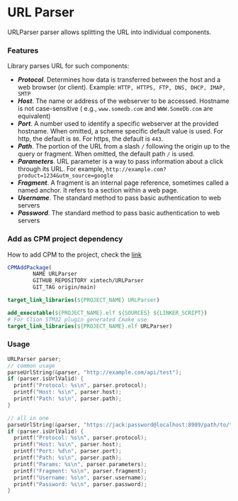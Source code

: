 # URL Parser

URLParser parser allows splitting the URL into individual components.

### Features

Library parses URL for such components:

- ***Protocol***. Determines how data is transferred between the host and a web browser (or client).
  Example: `HTTP, HTTPS, FTP, DNS, DHCP, IMAP, SMTP`
- ***Host***. The name or address of the webserver to be accessed. Hostname is not case-sensitive (
  e.g., `www.somedb.com`
  and `WWW.SomeDb.com` are equivalent)
- ***Port***. A number used to identify a specific webserver at the provided hostname. When omitted, a scheme specific
  default value is used. For http, the default is `80`. For https, the default is `443`.
- ***Path***. The portion of the URL from a slash `/` following the origin up to the query or fragment. When
  omitted, the default path `/` is used.
- ***Parameters***. URL parameter is a way to pass information about a click through its URL. For
  example, `http://example.com?product=1234&utm_source=google`
- ***Fragment***. A fragment is an internal page reference, sometimes called a named anchor. It refers to a section
  within a web page.
- ***Username***. The standard method to pass basic authentication to web servers
- ***Password***. The standard method to pass basic authentication to web servers

### Add as CPM project dependency

How to add CPM to the project, check the [link](https://github.com/cpm-cmake/CPM.cmake)

```cmake
CPMAddPackage(
        NAME URLParser
        GITHUB_REPOSITORY ximtech/URLParser
        GIT_TAG origin/main)

target_link_libraries(${PROJECT_NAME} URLParser)
```

```cmake
add_executable(${PROJECT_NAME}.elf ${SOURCES} ${LINKER_SCRIPT})
# For Clion STM32 plugin generated Cmake use 
target_link_libraries(${PROJECT_NAME}.elf URLParser)
```

### Usage

```c
URLParser parser;
// common usage
parseUrlString(&parser, "http://example.com/api/test");
if (parser.isUrlValid) {
  printf("Protocol: %s\n", parser.protocol);
  printf("Host: %s\n", parser.host);
  printf("Path: %s\n", parser.path);
}

// all in one
parseUrlString(&parser, "https://jack:password@localhost:8989/path/to/test?query=yes&q=jack#fragment1");
if (parser.isUrlValid) {
  printf("Protocol: %s\n", parser.protocol);
  printf("Host: %s\n", parser.host);
  printf("Port: %d\n", parser.port);
  printf("Path: %s\n", parser.path);
  printf("Params: %s\n", parser.parameters);
  printf("Fragment: %s\n", parser.fragment);
  printf("Username: %s\n", parser.username);
  printf("Password: %s\n", parser.password);
}
```